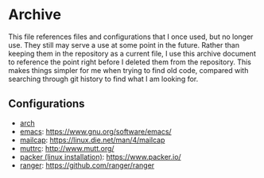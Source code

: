 # Archive

This file references files and configurations that I once used, but no longer
use. They still may serve a use at some point in the future. Rather than
keeping them in the repository as a current file, I use this archive document
to reference the point right before I deleted them from the repository. This
makes things simpler for me when trying to find old code, compared with
searching through git history to find what I am looking for.

## Configurations

* [arch](https://github.com/carterjones/nix-config/blob/b02ce477857982e44031e2c6889bbe1a828c68cb/templates/packages/arch.sh)
* [emacs](https://github.com/carterjones/nix-config/tree/ef6a976a1aef07834ac65375f09cc6862365b066/archive/templates/dotfiles/shared/.emacs.d):
<https://www.gnu.org/software/emacs/>
* [mailcap](https://github.com/carterjones/nix-config/blob/13a0ddbd86373daeee843cc9415e9726dc540f63/archive/templates/dotfiles/shared/.mailcap):
<https://linux.die.net/man/4/mailcap>
* [muttrc](https://github.com/carterjones/nix-config/blob/13a0ddbd86373daeee843cc9415e9726dc540f63/archive/templates/dotfiles/shared/.muttrc):
<http://www.mutt.org/>
* [packer (linux installation)](https://github.com/carterjones/nix-config/tree/624cc487c802b9ef9e370cec7d1c2b0b1eb742fc/templates/packages/packer):
<https://www.packer.io/>
* [ranger](https://github.com/carterjones/nix-config/tree/ef6a976a1aef07834ac65375f09cc6862365b066/archive/templates/dotfiles/shared/.config/ranger):
<https://github.com/ranger/ranger>
